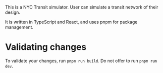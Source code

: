 This is a NYC Transit simulator. User can simulate a transit network of their design.

It is written in TypeScript and React, and uses pnpm for package management.

# Validating changes

To validate your changes, run `pnpm run build`. Do not offer to run `pnpm run dev`.

